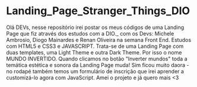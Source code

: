 # Landing_Page_Stranger_Things_DIO
Olá DEVs, nesse repositório irei postar os meus códigos de uma Landing Page que fiz através dos estudos com a DIO._ com os Devs: Michele Ambrosio, Diogo Mainardes e Renan Oliveira na semana Front End. Estudos com HTML5 e CSS3 e JAVASCRIPT. Trata-se de uma Landing Page com duas templates, uma Light Theme e outra Dark Theme. Por isso o nome MUNDO INVERTIDO. Quando clicamos no botão "Inverter mundos" toda a temática estética e sonora da Landing Page muda! Sim ficou muito daora *-* no rodapé também temos um formulário de inscrição que irei aprender a customizá-lo agora com JavaScript. Amei o projeto e já quero mais &lt;3
